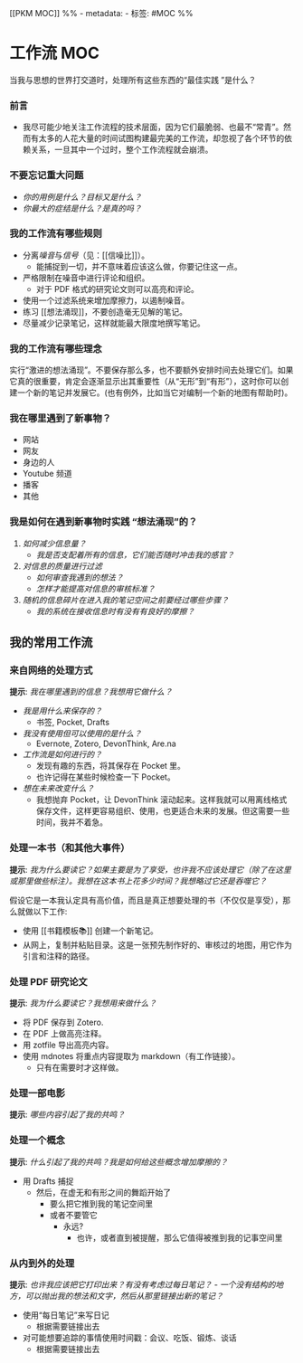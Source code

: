 [[PKM MOC]]
%% - metadata:
	- 标签: #MOC %%
# 工作流 MOC
当我与思想的世界打交道时，处理所有这些东西的“最佳实践 ”是什么？

### 前言
- 我尽可能少地关注工作流程的技术层面，因为它们最脆弱、也最不“常青”。然而有太多的人花大量的时间试图构建最完美的工作流，却忽视了各个环节的依赖关系，一旦其中一个过时，整个工作流程就会崩溃。

### 不要忘记重大问题
- *你的用例是什么？目标又是什么？*
- *你最大的症结是什么？是真的吗？*

### 我的工作流有哪些规则
- 分离*噪音*与*信号*（见：[[信噪比]]）。
	- 能捕捉到一切，并不意味着应该这么做，你要记住这一点。
- 严格限制在噪音中进行评论和组织。
	- 对于 PDF 格式的研究论文则可以高亮和评论。
- 使用一个过滤系统来增加摩擦力，以遏制噪音。
- 练习 [[想法涌现]]，不要创造毫无见解的笔记。
- 尽量减少记录笔记，这样就能最大限度地撰写笔记。

### 我的工作流有哪些理念
实行“激进的想法涌现”。不要保存那么多，也不要额外安排时间去处理它们。如果它真的很重要，肯定会逐渐显示出其重要性（从“无形”到“有形”），这时你可以创建一个新的笔记并发展它。(也有例外，比如当它对编制一个新的地图有帮助时)。

### 我在哪里遇到了新事物？
- 网站
- 网友
- 身边的人
- Youtube 频道
- 播客
- 其他

### 我是如何在遇到新事物时实践 “想法涌现”的？
1. *如何减少信息量？*
	- *我是否支配着所有的信息，它们能否随时冲击我的感官？*
2. *对信息的质量进行过滤*
	- *如何审查我遇到的想法？*
	- *怎样才能提高对信息的审核标准？* 
3. *随机的信息碎片在进入我的笔记空间之前要经过哪些步骤？*
	- *我的系统在接收信息时有没有有良好的摩擦？*

## 我的常用工作流
### 来自网络的处理方式
**提示**: *我在哪里遇到的信息？我想用它做什么？*

- *我是用什么来保存的？* 
	- 书签, Pocket, Drafts
- *我没有使用但可以使用的是什么？* 
	- Evernote, Zotero, DevonThink, Are.na
- *工作流是如何进行的？*
	- 发现有趣的东西，将其保存在 Pocket 里。
	- 也许记得在某些时候检查一下 Pocket。
- *想在未来改变什么？*
	- 我想抛弃 Pocket，让 DevonThink 滚动起来。这样我就可以用离线格式保存文件，这样更容易组织、使用，也更适合未来的发展。但这需要一些时间，我并不着急。


### 处理一本书（和其他大事件）
**提示**: *我为什么要读它？如果主要是为了享受，也许我不应该处理它（除了在这里或那里做些标注）。我想在这本书上花多少时间？我想略过它还是吞噬它？*

假设它是一本我认定具有高价值，而且是真正想要处理的书（不仅仅是享受），那么就做以下工作:
- 使用 [[书籍模板📚]] 创建一个新笔记。
- 从网上，复制并粘贴目录。这是一张预先制作好的、审核过的地图，用它作为引言和注释的路径。


### 处理 PDF 研究论文
**提示**: *我为什么要读它？我想用来做什么？*

- 将 PDF 保存到 Zotero.
- 在 PDF 上做高亮注释。
- 用 zotfile 导出高亮内容。
- 使用 mdnotes 将重点内容提取为 markdown（有工作链接）。
	- 只有在需要时才这样做。

### 处理一部电影
**提示**: *哪些内容引起了我的共鸣？*

### 处理一个概念
**提示**: *什么引起了我的共鸣？我是如何给这些概念增加摩擦的？*

- 用 Drafts 捕捉
	- 然后，在虚无和有形之间的舞蹈开始了
		- 要么把它推到我的笔记空间里
		- 或者不要管它
			- 永远?
				- 也许，或者直到被提醒，那么它值得被推到我的记事空间里

### 从内到外的处理
**提示**: *也许我应该把它打印出来？有没有考虑过每日笔记？ - 一个没有结构的地方，可以抛出我的想法和文字，然后从那里链接出新的笔记？*

- 使用“每日笔记”来写日记
	- 根据需要链接出去
- 对可能想要追踪的事情使用时间戳：会议、吃饭、锻炼、谈话
	- 根据需要链接出去